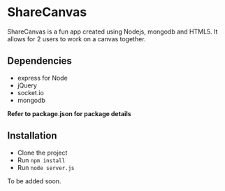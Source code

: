 ShareCanvas
===========

ShareCanvas is a fun app created using Nodejs, mongodb and HTML5. It allows for 2 users to work on a canvas together.

Dependencies
------------

 * express for Node
 * jQuery
 * socket.io
 * mongodb

__Refer to package.json for package details__

Installation
------------

 * Clone the project
 * Run ```npm install```
 * Run ```node server.js```

To be added soon.
